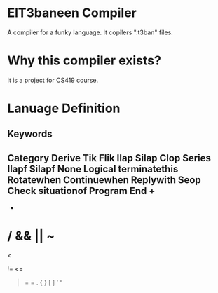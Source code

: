 # ElT3baneen Compiler
A compiler for a funky language. It copilers ".t3ban" files.
# Why this compiler exists?
It is a project for CS419 course.

# Lanuage Definition
## Keywords
Category
Derive
Tik
Flik
Ilap
Silap
Clop
Series
Ilapf
Silapf
None
Logical
terminatethis
Rotatewhen
Continuewhen
Replywith
Seop
Check
situationof
Program	
End
+
-
*
/
&&
||
~
==
<
>
!=
<=
>=
=
.
{
}
[
]
‘
“
